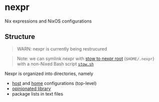 # nexpr

Nix expressions and NixOS configurations

## Structure

> WARN: nexpr is currently being restrucured

> Note: we can symlink nexpr with [stow to nexpr root](#nexpr-location)
> (`$HOME/.nexpr`) with a non-Nixed Bash script [`stow.sh`](./stow.sh)

Nexpr is organized into directories, namely
- [host](./nixos/) and [home](./home/) configurations (top-level)
- [opinionated library](./libnexpr/)
- package lists in text files
